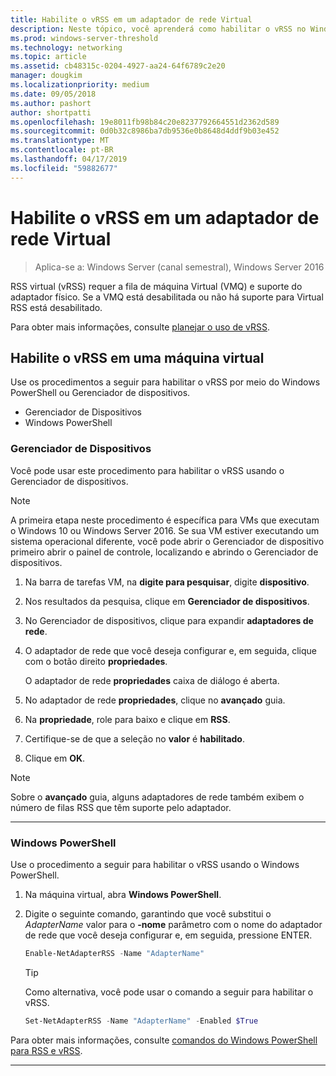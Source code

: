 ```yaml
---
title: Habilite o vRSS em um adaptador de rede Virtual
description: Neste tópico, você aprenderá como habilitar o vRSS no Windows Server usando o Gerenciador de dispositivos ou o Windows PowerShell.
ms.prod: windows-server-threshold
ms.technology: networking
ms.topic: article
ms.assetid: cb48315c-0204-4927-aa24-64f6789c2e20
manager: dougkim
ms.localizationpriority: medium
ms.date: 09/05/2018
ms.author: pashort
author: shortpatti
ms.openlocfilehash: 19e8011fb98b84c20e8237792664551d2362d589
ms.sourcegitcommit: 0d0b32c8986ba7db9536e0b8648d4ddf9b03e452
ms.translationtype: MT
ms.contentlocale: pt-BR
ms.lasthandoff: 04/17/2019
ms.locfileid: "59882677"
---
```

# <a name="enable-vrss-on-a-virtual-network-adapter"></a>Habilite o vRSS em um adaptador de rede Virtual

>Aplica-se a: Windows Server (canal semestral), Windows Server 2016

RSS virtual \(vRSS\) requer a fila de máquina Virtual \(VMQ\) e suporte do adaptador físico. Se a VMQ está desabilitada ou não há suporte para Virtual RSS está desabilitado. 

Para obter mais informações, consulte [planejar o uso de vRSS](vrss-plan.md).

## <a name="enable-vrss-on-a-vm"></a>Habilite o vRSS em uma máquina virtual
 
Use os procedimentos a seguir para habilitar o vRSS por meio do Windows PowerShell ou Gerenciador de dispositivos.

-   Gerenciador de Dispositivos
-   Windows PowerShell
  
### <a name="device-manager"></a>Gerenciador de Dispositivos

Você pode usar este procedimento para habilitar o vRSS usando o Gerenciador de dispositivos.

>[!NOTE]
>A primeira etapa neste procedimento é específica para VMs que executam o Windows 10 ou Windows Server 2016. Se sua VM estiver executando um sistema operacional diferente, você pode abrir o Gerenciador de dispositivo primeiro abrir o painel de controle, localizando e abrindo o Gerenciador de dispositivos.
  
1.  Na barra de tarefas VM, na **digite para pesquisar**, digite **dispositivo**. 

2.  Nos resultados da pesquisa, clique em **Gerenciador de dispositivos**.

3.  No Gerenciador de dispositivos, clique para expandir **adaptadores de rede**. 

4.  O adaptador de rede que você deseja configurar e, em seguida, clique com o botão direito **propriedades**.<p>O adaptador de rede **propriedades** caixa de diálogo é aberta.

5.  No adaptador de rede **propriedades**, clique no **avançado** guia. 

6.  Na **propriedade**, role para baixo e clique em **RSS**. 

7.  Certifique-se de que a seleção no **valor** é **habilitado**. 

8.  Clique em **OK**.
  
> [!NOTE]
> Sobre o **avançado** guia, alguns adaptadores de rede também exibem o número de filas RSS que têm suporte pelo adaptador.

---

### <a name="windows-powershell"></a>Windows PowerShell

Use o procedimento a seguir para habilitar o vRSS usando o Windows PowerShell.

1. Na máquina virtual, abra **Windows PowerShell**.

2. Digite o seguinte comando, garantindo que você substitui o *AdapterName* valor para o **-nome** parâmetro com o nome do adaptador de rede que você deseja configurar e, em seguida, pressione ENTER. 
  
   ```PowerShell
   Enable-NetAdapterRSS -Name "AdapterName"
   ```

   >[!TIP]
   >Como alternativa, você pode usar o comando a seguir para habilitar o vRSS.
   >```PowerShell
   >Set-NetAdapterRSS -Name "AdapterName" -Enabled $True  
   >```

Para obter mais informações, consulte [comandos do Windows PowerShell para RSS e vRSS](vrss-wps.md).

---